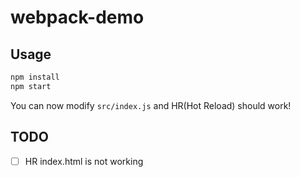 # webpack-demo

## Usage

```bash
npm install
npm start
```

You can now modify `src/index.js` and HR(Hot Reload) should work!

## TODO

- [ ] HR index.html is not working
